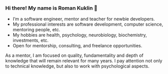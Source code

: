 ### Hi there! My name is Roman Kuklin 👋

* I’m a software engineer, mentor and teacher for newbie developers. 
* My professional interests are software development, computer science, mentoring people, etc.
* My hobbies are health, psychology, neurobiology, biochemistry, investments, etc.
* Open for mentorship, consulting, and freelance opportunities.

As a mentor, I am focused on quality, fundamentality and depth of knowledge that will remain relevant for many years. I pay attention not only to technical knowledge, but also to work with psychological aspects.

<!--
**RomanKyklin/RomanKyklin** is a ✨ _special_ ✨ repository because its `README.md` (this file) appears on your GitHub profile.

